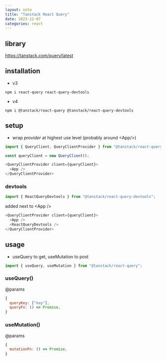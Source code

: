 ```yaml
---
layout: note
title: "Tanstack React Query"
date: 2023-12-07
categories: react
---
```


## library

<https://tanstack.com/query/latest>

## installation

- v3

```node
npm i react-query react-query-devtools
```

- v4

```node
npm i @tanstack/react-query @tanstack/react-query-devtools
```

## setup

- wrap *provider* at highest use level (probably around \<App/>)

```javascript
import { QueryClient, QueryClientProvider } from "@tanstack/react-query";
```

```javascript
const queryClient = new QueryClient();

<QueryClientProvider client={queryClient}>
  <App />
</QueryClientProvider>
```

### devtools

```javascript
import { ReactQueryDevtools } from "@tanstack/react-query-devtools";
```

added next to \<App />

```javascript
<QueryClientProvider client={queryClient}>
  <App />
  <ReactQueryDevtools />
</QueryClientProvider>
```

## usage

- useQuery to get, useMutation to post

```javascript
import { useQuery, useMutation } from "@tanstack/react-query";
```

### useQuery()

 @params

```javascript
{
  queryKey: ["key"],
  queryFn: () => Promise,
}
```

### useMutation()

 @params

```javascript
{
  mutationFn: () => Promise,
}
```

